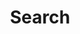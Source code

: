 ---
title: "Search" # in any language you want
layout: "search" # necessary for search
# url: "/archive"
# description: "Description for Search"
summary: "search"
placeholder: "I'm looking for..."
---